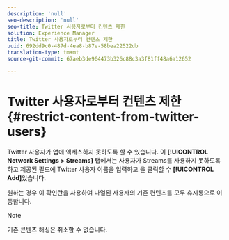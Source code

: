 ```yaml
---
description: 'null'
seo-description: 'null'
seo-title: Twitter 사용자로부터 컨텐츠 제한
solution: Experience Manager
title: Twitter 사용자로부터 컨텐츠 제한
uuid: 692dd9c0-487d-4ea8-b87e-58bea22522db
translation-type: tm+mt
source-git-commit: 67aeb3de964473b326c88c3a3f81ff48a6a12652

---
```



# Twitter 사용자로부터 컨텐츠 제한{#restrict-content-from-twitter-users}

Twitter 사용자가 앱에 액세스하지 못하도록 할 수 있습니다. 이 **[!UICONTROL Network Settings > Streams]** 탭에서는 사용자가 Streams를 사용하지 못하도록 하고 제공된 필드에 Twitter 사용자 이름을 입력하고 을 클릭할 수 **[!UICONTROL Add]**&#x200B;있습니다.

원하는 경우 이 확인란을 사용하여 나열된 사용자의 기존 컨텐츠를 모두 휴지통으로 이동합니다.

>[!NOTE]
>
>기존 콘텐츠 해싱은 취소할 수 없습니다.

